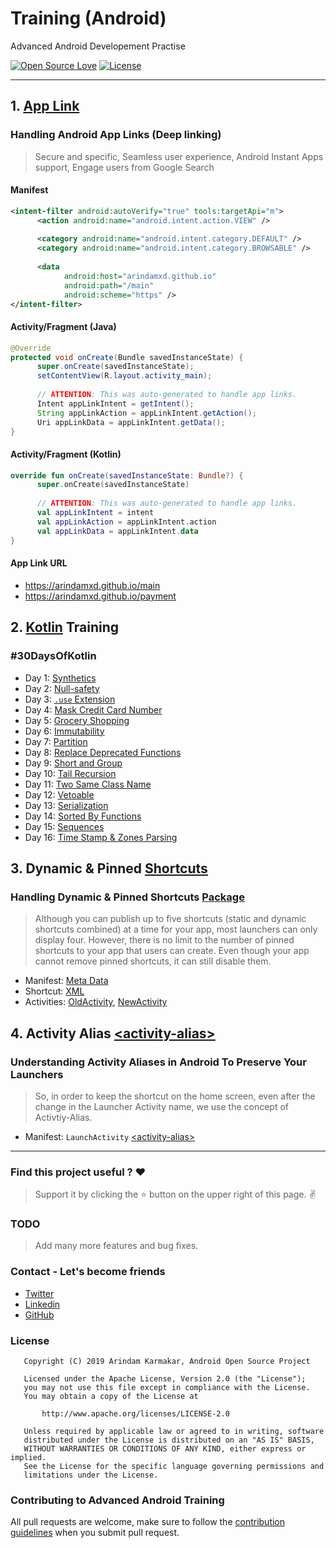 # Training (Android)

Advanced Android Developement Practise

[![Open Source Love](https://badges.frapsoft.com/os/v1/open-source.svg?v=102)](https://opensource.org/licenses/Apache-2.0)
[![License](https://img.shields.io/badge/license-Apache%202.0-blue.svg)](https://github.com/arindamxd/certification-training/blob/master/LICENSE)

---

## 1. [App Link](https://developer.android.com/training/app-links)

### Handling Android App Links (Deep linking)
> Secure and specific, Seamless user experience, Android Instant Apps support, Engage users from 
Google Search


#### Manifest

```xml
<intent-filter android:autoVerify="true" tools:targetApi="m">
      <action android:name="android.intent.action.VIEW" />
  
      <category android:name="android.intent.category.DEFAULT" />
      <category android:name="android.intent.category.BROWSABLE" />
  
      <data
            android:host="arindamxd.github.io"
            android:path="/main"
            android:scheme="https" />
</intent-filter>
```

#### Activity/Fragment (Java)

```java
@Override
protected void onCreate(Bundle savedInstanceState) {
      super.onCreate(savedInstanceState);
      setContentView(R.layout.activity_main);
      
      // ATTENTION: This was auto-generated to handle app links.
      Intent appLinkIntent = getIntent();
      String appLinkAction = appLinkIntent.getAction();
      Uri appLinkData = appLinkIntent.getData();
}
```

#### Activity/Fragment (Kotlin)

```kotlin
override fun onCreate(savedInstanceState: Bundle?) {
      super.onCreate(savedInstanceState)
      
      // ATTENTION: This was auto-generated to handle app links.
      val appLinkIntent = intent
      val appLinkAction = appLinkIntent.action
      val appLinkData = appLinkIntent.data
}
```

#### App Link URL

- https://arindamxd.github.io/main
- https://arindamxd.github.io/payment

## 2. [Kotlin](https://kotlinlang.org/) Training

### #30DaysOfKotlin

- Day 1: [Synthetics](app/src/main/java/com/arindam/android/training/kotlin/Synthetics.kt)
- Day 2: [Null-safety](app/src/main/java/com/arindam/android/training/kotlin/NullSafety.kt)
- Day 3: [`.use` Extension](app/src/main/java/com/arindam/android/training/kotlin/UseExtension.kt)
- Day 4: [Mask Credit Card Number](app/src/main/java/com/arindam/android/training/kotlin/CreditCardNumberMask.kt)
- Day 5: [Grocery Shopping](app/src/main/java/com/arindam/android/training/kotlin/GroceryShopping.kt)
- Day 6: [Immutability](app/src/main/java/com/arindam/android/training/kotlin/Immutability.kt)
- Day 7: [Partition](app/src/main/java/com/arindam/android/training/kotlin/Partition.kt)
- Day 8: [Replace Deprecated Functions](app/src/main/java/com/arindam/android/training/kotlin/ReplaceDeprecated.kt)
- Day 9: [Short and Group](app/src/main/java/com/arindam/android/training/kotlin/ShortAndGroup.kt)
- Day 10: [Tail Recursion](app/src/main/java/com/arindam/android/training/kotlin/TailRecursion.kt)
- Day 11: [Two Same Class Name](app/src/main/java/com/arindam/android/training/kotlin/SameClassName.kt)
- Day 12: [Vetoable](app/src/main/java/com/arindam/android/training/kotlin/Vetoable.kt)
- Day 13: [Serialization](app/src/main/java/com/arindam/android/training/kotlin/Serialization.kt)
- Day 14: [Sorted By Functions](app/src/main/java/com/arindam/android/training/kotlin/SortedByFunctions.kt)
- Day 15: [Sequences](app/src/main/java/com/arindam/android/training/kotlin/Sequences.kt)
- Day 16: [Time Stamp & Zones Parsing](app/src/main/java/com/arindam/android/training/kotlin/Timestamp.kt)


## 3. Dynamic & Pinned [Shortcuts](https://developer.android.com/guide/topics/ui/shortcuts)

### Handling Dynamic & Pinned Shortcuts [Package](app/src/main/java/com/arindam/android/training/shortcuts)
> Although you can publish up to five shortcuts (static and dynamic shortcuts combined) at a time 
for your app, most launchers can only display four. However, there is no limit to the number of
pinned shortcuts to your app that users can create. Even though your app cannot remove pinned
shortcuts, it can still disable them.

- Manifest: [Meta Data](app/src/main/AndroidManifest.xml#L73)
- Shortcut: [XML](app/src/main/res/xml/shortcuts.xml)
- Activities: [OldActivity](app/src/main/java/com/arindam/android/training/shortcuts/OldActivity.kt), [NewActivity](app/src/main/java/com/arindam/android/training/shortcuts/NewActivity.kt)


## 4. Activity Alias [\<activity-alias\>](https://developer.android.com/guide/topics/manifest/activity-alias-element)

### Understanding Activity Aliases in Android To Preserve Your Launchers
> So, in order to keep the shortcut on the home screen, even after the change in the Launcher 
Activity name, we use the concept of Activtiy-Alias.

- Manifest: `LaunchActivity` [\<activity-alias\>](app/src/main/AndroidManifest.xml#L63)

---

### Find this project useful ? :heart:
> Support it by clicking the :star: button on the upper right of this page. :v:

### TODO

> Add many more features and bug fixes.

### Contact - Let's become friends

- [Twitter](https://twitter.com/arindamxd)
- [Linkedin](https://in.linkedin.com/in/arindamxd)
- [GitHub](https://github.com/arindamxd)

### License

```
   Copyright (C) 2019 Arindam Karmakar, Android Open Source Project

   Licensed under the Apache License, Version 2.0 (the "License");
   you may not use this file except in compliance with the License.
   You may obtain a copy of the License at

       http://www.apache.org/licenses/LICENSE-2.0

   Unless required by applicable law or agreed to in writing, software
   distributed under the License is distributed on an "AS IS" BASIS,
   WITHOUT WARRANTIES OR CONDITIONS OF ANY KIND, either express or implied.
   See the License for the specific language governing permissions and
   limitations under the License.
```

### Contributing to Advanced Android Training

All pull requests are welcome, make sure to follow the [contribution guidelines](CONTRIBUTING.md) when you submit pull request.
